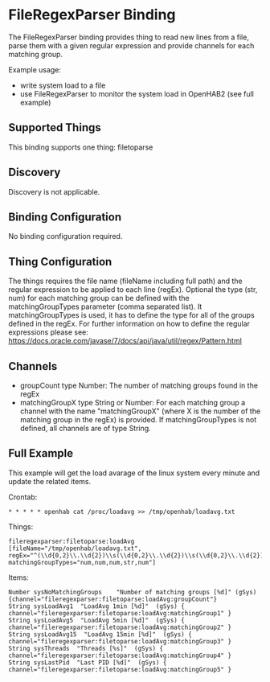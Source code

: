 # FileRegexParser Binding

The FileRegexParser binding provides thing to read new lines from a file, parse them with a given regular expression and provide channels for each matching group.

Example usage:
- write system load to a file
- use FileRegexParser to monitor the system load in OpenHAB2 
(see full example)

## Supported Things

This binding supports one thing: filetoparse

## Discovery

Discovery is not applicable.

## Binding Configuration

No binding configuration required.

## Thing Configuration

The things requires the file name (fileName including full path) and the regular expression to be applied to each line (regEx).
Optional the type (str, num) for each matching group can be defined with the matchingGroupTypes parameter (comma separated list).
It matchingGroupTypes is used, it has to define the type for all of the groups defined in the regEx.
For further information on how to define the regular expressions please see: https://docs.oracle.com/javase/7/docs/api/java/util/regex/Pattern.html

## Channels

+ groupCount type Number: The number of matching groups found in the regEx
+ matchingGroupX type String or Number: For each matching group a channel with the name "matchingGroupX" (where X is the number of the matching group in the regEx) is provided. If matchingGroupTypes is not defined, all channels are of type String.

## Full Example

This example will get the load avarage of the linux system every minute and update the related items.

Crontab:
```
* * * * * openhab cat /proc/loadavg >> /tmp/openhab/loadavg.txt
```

Things:

```
fileregexparser:filetoparse:loadAvg [fileName="/tmp/openhab/loadavg.txt", regEx="^(\\d{0,2}\\.\\d{2})\\s(\\d{0,2}\\.\\d{2})\\s(\\d{0,2}\\.\\d{2})\\s(\\d*/\\d*)\\s(\\d*)$", matchingGroupTypes="num,num,num,str,num"]

```

Items:

```
Number sysNoMatchingGroups    "Number of matching groups [%d]" (gSys) {channel="fileregexparser:filetoparse:loadAvg:groupCount"}
String sysLoadAvg1  "LoadAvg 1min [%d]"  (gSys) { channel="fileregexparser:filetoparse:loadAvg:matchingGroup1" }
String sysLoadAvg5  "LoadAvg 5min [%d]"  (gSys) { channel="fileregexparser:filetoparse:loadAvg:matchingGroup2" }
String sysLoadAvg15  "LoadAvg 15min [%d]"  (gSys) { channel="fileregexparser:filetoparse:loadAvg:matchingGroup3" }
String sysThreads  "Threads [%s]"  (gSys) { channel="fileregexparser:filetoparse:loadAvg:matchingGroup4" }
String sysLastPid  "Last PID [%d]"  (gSys) { channel="fileregexparser:filetoparse:loadAvg:matchingGroup5" }
```
